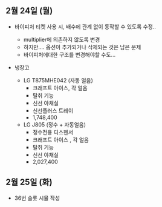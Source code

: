 
## 2월 24일 (월)

- 바이피처 티켓 사용 시, 배수에 관계 없이 동작할 수 있도록 수정..
	- multiplier에 의존하지 않도록 변경
	- 하지만.... 옵션이 추가되거나 삭제되는 것은 남은 문제
	- 바이피처에대한 구조를 변경해야할 수도...

- 냉장고
	- LG T875MHE042 (자동 얼음)
		- 크래프트 아이스, 각 얼음
		- 탈취 기능 
		- 신선 야채실
		- 신선플러스 트레이
		- 1,748,400
	- LG J805 (정수 + 자동얼음)
		- 정수전용 디스펜서
		- 크래프트 아이스 , 각 얼음
		- 탈취 기능
		- 신선 야채실
		- 2,027,400

## 2월 25일 (화)

- 36번 슬롯 시뮬 작성